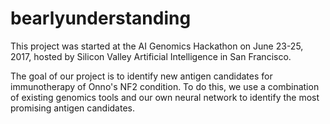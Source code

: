 # bearlyunderstanding

This project was started at the AI Genomics Hackathon on June 23-25, 2017, hosted by Silicon Valley Artificial Intelligence in San Francisco. 

The goal of our project is to identify new antigen candidates for immunotherapy of Onno's NF2 condition. To do this, we use a combination of existing genomics tools and our own neural network to identify the most promising antigen candidates. 
